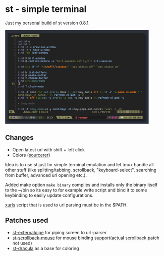 # st - simple terminal
Just my personal build of [st](https://st.suckless.org/) version 0.8.1.

![screenshot](/st/screenshot.png)

## Changes
* Open latest url with shift + left click
* Colors ([sourcerer](https://github.com/xero/sourcerer))

Idea is to use st just for simple terminal emulation and let tmux handle all other stuff (like splitting/tabbing, scrollback, "keyboard-select", searching from buffer, advanced url opening etc.).

Added make option ```make binary``` compiles and installs only the binary itself to the ~/bin so its easy to for example write script and bind it to some keybinding to easily update configurations.

[xurls](/xurls) script that is used to url parsing must be in the $PATH.

## Patches used
* [st-externalpipe](https://st.suckless.org/patches/externalpipe/) for piping screen to url-parser
* [st-scrollback-mouse](https://st.suckless.org/patches/scrollback/) for mouse binding support(actual scrollback patch not used)
* [st-dracula](https://st.suckless.org/patches/dracula/) as a base for coloring
